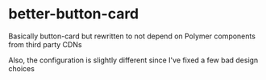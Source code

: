 # better-button-card
Basically button-card but rewritten to not depend on Polymer components from third party CDNs

Also, the configuration is slightly different since I've fixed a few bad design choices

